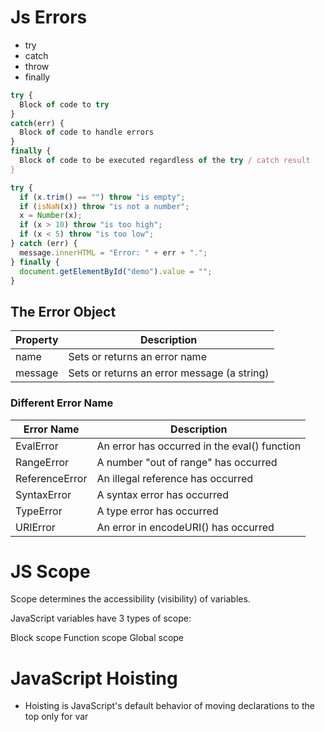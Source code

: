 # Js Errors

- try
- catch
- throw
- finally

```js
try {
  Block of code to try
}
catch(err) {
  Block of code to handle errors
}
finally {
  Block of code to be executed regardless of the try / catch result
}

```

```js
try {
  if (x.trim() == "") throw "is empty";
  if (isNaN(x)) throw "is not a number";
  x = Number(x);
  if (x > 10) throw "is too high";
  if (x < 5) throw "is too low";
} catch (err) {
  message.innerHTML = "Error: " + err + ".";
} finally {
  document.getElementById("demo").value = "";
}
```

## The Error Object

| Property | Description                                 |
| -------- | ------------------------------------------- |
| name     | Sets or returns an error name               |
| message  | Sets or returns an error message (a string) |

### Different Error Name

| Error Name     | Description                                  |
| -------------- | -------------------------------------------- |
| EvalError      | An error has occurred in the eval() function |
| RangeError     | A number "out of range" has occurred         |
| ReferenceError | An illegal reference has occurred            |
| SyntaxError    | A syntax error has occurred                  |
| TypeError      | A type error has occurred                    |
| URIError       | An error in encodeURI() has occurred         |

# JS Scope

Scope determines the accessibility (visibility) of variables.

JavaScript variables have 3 types of scope:

Block scope
Function scope
Global scope


# JavaScript Hoisting
- Hoisting is JavaScript's default behavior of moving declarations to the top only for var 